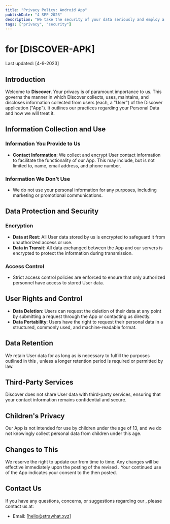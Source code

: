 ```yaml
---
title: "Privacy Policy: Android App"
publishDate: "4 SEP 2023"
description: "We take the security of your data seriously and employ a variety of security measures to safeguard your personal information."
tags: ["privacy", "security"]
---
```


# for [DISCOVER-APK]

Last updated: [4-9-2023]

## Introduction

Welcome to **Discover**. Your privacy is of paramount importance to us. This governs the manner in which Discover collects, uses, maintains, and discloses information collected from users (each, a "User") of the Discover application ("App"). It outlines our practices regarding your Personal Data and how we will treat it.

## Information Collection and Use

### Information You Provide to Us

- **Contact Information**: We collect and encrypt User contact information to facilitate the functionality of our App. This may include, but is not limited to, name, email address, and phone number.

### Information We Don’t Use

- We do not use your personal information for any purposes, including marketing or promotional communications.

## Data Protection and Security

### Encryption

- **Data at Rest**: All User data stored by us is encrypted to safeguard it from unauthorized access or use.
- **Data in Transit**: All data exchanged between the App and our servers is encrypted to protect the information during transmission.

### Access Control

- Strict access control policies are enforced to ensure that only authorized personnel have access to stored User data.

## User Rights and Control

- **Data Deletion**: Users can request the deletion of their data at any point by submitting a request through the App or contacting us directly.
- **Data Portability**: Users have the right to request their personal data in a structured, commonly used, and machine-readable format.

## Data Retention

We retain User data for as long as is necessary to fulfill the purposes outlined in this , unless a longer retention period is required or permitted by law.

## Third-Party Services

Discover does not share User data with third-party services, ensuring that your contact information remains confidential and secure.

## Children's Privacy

Our App is not intended for use by children under the age of 13, and we do not knowingly collect personal data from children under this age.

## Changes to This

We reserve the right to update our from time to time. Any changes will be effective immediately upon the posting of the revised . Your continued use of the App indicates your consent to the then posted.

## Contact Us

If you have any questions, concerns, or suggestions regarding our , please contact us at:

- Email: [hello@strawhat.xyz]
